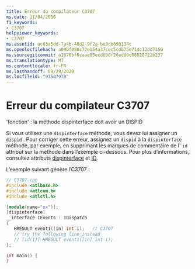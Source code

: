 ```yaml
---
title: Erreur du compilateur C3707
ms.date: 11/04/2016
f1_keywords:
- C3707
helpviewer_keywords:
- C3707
ms.assetid: ac63a5dd-7a4b-48d2-9f2a-be9cb090134c
ms.openlocfilehash: a09bf080c72e154a37cec5cdb75e714c12dd7150
ms.sourcegitcommit: a1676bf6caae05ecd698f26ed80c08828722b237
ms.translationtype: MT
ms.contentlocale: fr-FR
ms.lasthandoff: 09/29/2020
ms.locfileid: "91507978"
---
```

# <a name="compiler-error-c3707"></a>Erreur du compilateur C3707

'fonction' : la méthode dispinterface doit avoir un DISPID

Si vous utilisez une `dispinterface` méthode, vous devez lui assigner un `dispid` . Pour corriger cette erreur, assignez un `dispid` à la `dispinterface` méthode, par exemple, en supprimant les marques de commentaire de l' `id` attribut sur la méthode dans l’exemple ci-dessous. Pour plus d’informations, consultez attributs [dispinterface](../../windows/attributes/dispinterface.md) et [ID](../../windows/attributes/id.md).

L’exemple suivant génère l’C3707 :

```cpp
// C3707.cpp
#include <atlbase.h>
#include <atlcom.h>
#include <atlctl.h>

[module(name="xx")];
[dispinterface]
__interface IEvents : IDispatch
{
   HRESULT event1([in] int i);   // C3707
   // try the following line instead
   // [id(1)] HRESULT event1([in] int i);
};

int main() {
}
```
